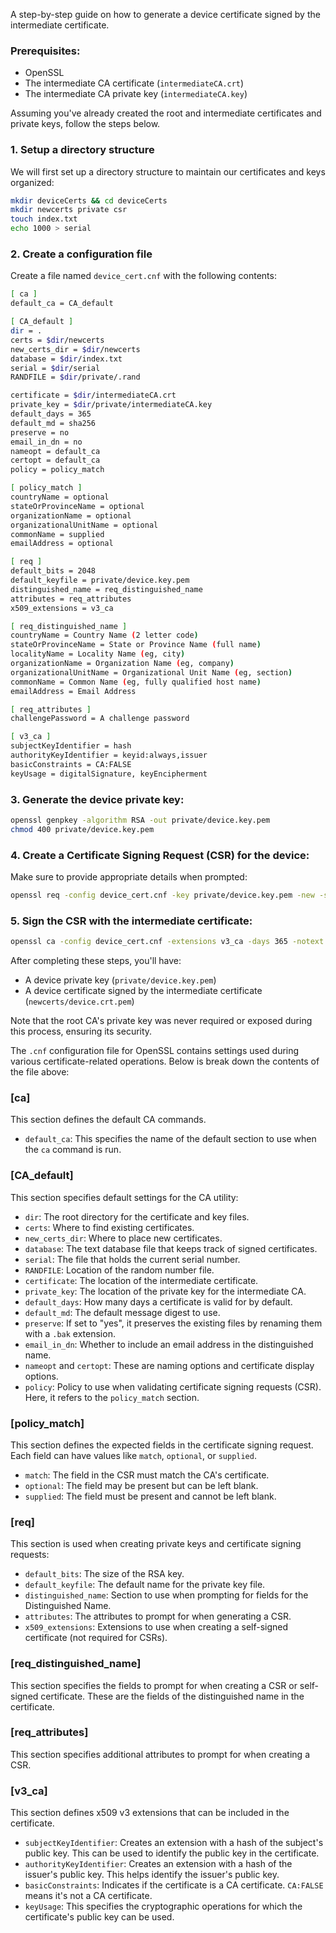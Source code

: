 A step-by-step guide on how to generate a device certificate signed by the intermediate certificate. 

### Prerequisites:

- OpenSSL
- The intermediate CA certificate (`intermediateCA.crt`)
- The intermediate CA private key (`intermediateCA.key`)

Assuming you've already created the root and intermediate certificates and private keys, follow the steps below.

### 1. Setup a directory structure

We will first set up a directory structure to maintain our certificates and keys organized:

```bash
mkdir deviceCerts && cd deviceCerts
mkdir newcerts private csr
touch index.txt
echo 1000 > serial
```

### 2. Create a configuration file

Create a file named `device_cert.cnf` with the following contents:

```bash
[ ca ]
default_ca = CA_default

[ CA_default ]
dir = .
certs = $dir/newcerts
new_certs_dir = $dir/newcerts
database = $dir/index.txt
serial = $dir/serial
RANDFILE = $dir/private/.rand

certificate = $dir/intermediateCA.crt
private_key = $dir/private/intermediateCA.key
default_days = 365
default_md = sha256
preserve = no
email_in_dn = no
nameopt = default_ca
certopt = default_ca
policy = policy_match

[ policy_match ]
countryName = optional
stateOrProvinceName = optional
organizationName = optional
organizationalUnitName = optional
commonName = supplied
emailAddress = optional

[ req ]
default_bits = 2048
default_keyfile = private/device.key.pem
distinguished_name = req_distinguished_name
attributes = req_attributes
x509_extensions = v3_ca

[ req_distinguished_name ]
countryName = Country Name (2 letter code)
stateOrProvinceName = State or Province Name (full name)
localityName = Locality Name (eg, city)
organizationName = Organization Name (eg, company)
organizationalUnitName = Organizational Unit Name (eg, section)
commonName = Common Name (eg, fully qualified host name)
emailAddress = Email Address

[ req_attributes ]
challengePassword = A challenge password

[ v3_ca ]
subjectKeyIdentifier = hash
authorityKeyIdentifier = keyid:always,issuer
basicConstraints = CA:FALSE
keyUsage = digitalSignature, keyEncipherment
```

### 3. Generate the device private key:

```bash
openssl genpkey -algorithm RSA -out private/device.key.pem
chmod 400 private/device.key.pem
```

### 4. Create a Certificate Signing Request (CSR) for the device:

Make sure to provide appropriate details when prompted:

```bash
openssl req -config device_cert.cnf -key private/device.key.pem -new -sha256 -out csr/device.csr.pem
```

### 5. Sign the CSR with the intermediate certificate:

```bash
openssl ca -config device_cert.cnf -extensions v3_ca -days 365 -notext -md sha256 -in csr/device.csr.pem -out newcerts/device.crt.pem
```

After completing these steps, you'll have:

- A device private key (`private/device.key.pem`)
- A device certificate signed by the intermediate certificate (`newcerts/device.crt.pem`)

Note that the root CA's private key was never required or exposed during this process, ensuring its security.


The `.cnf` configuration file for OpenSSL contains settings used during various certificate-related operations. Below is break down the contents of the file above:

### [ca]

This section defines the default CA commands. 

- `default_ca`: This specifies the name of the default section to use when the `ca` command is run. 

### [CA_default]

This section specifies default settings for the CA utility:

- `dir`: The root directory for the certificate and key files.
- `certs`: Where to find existing certificates.
- `new_certs_dir`: Where to place new certificates.
- `database`: The text database file that keeps track of signed certificates.
- `serial`: The file that holds the current serial number.
- `RANDFILE`: Location of the random number file.
- `certificate`: The location of the intermediate certificate.
- `private_key`: The location of the private key for the intermediate CA.
- `default_days`: How many days a certificate is valid for by default.
- `default_md`: The default message digest to use.
- `preserve`: If set to "yes", it preserves the existing files by renaming them with a `.bak` extension.
- `email_in_dn`: Whether to include an email address in the distinguished name.
- `nameopt` and `certopt`: These are naming options and certificate display options.
- `policy`: Policy to use when validating certificate signing requests (CSR). Here, it refers to the `policy_match` section.

### [policy_match]

This section defines the expected fields in the certificate signing request. Each field can have values like `match`, `optional`, or `supplied`.

- `match`: The field in the CSR must match the CA's certificate.
- `optional`: The field may be present but can be left blank.
- `supplied`: The field must be present and cannot be left blank.

### [req]

This section is used when creating private keys and certificate signing requests:

- `default_bits`: The size of the RSA key.
- `default_keyfile`: The default name for the private key file.
- `distinguished_name`: Section to use when prompting for fields for the Distinguished Name.
- `attributes`: The attributes to prompt for when generating a CSR.
- `x509_extensions`: Extensions to use when creating a self-signed certificate (not required for CSRs).

### [req_distinguished_name]

This section specifies the fields to prompt for when creating a CSR or self-signed certificate. These are the fields of the distinguished name in the certificate.

### [req_attributes]

This section specifies additional attributes to prompt for when creating a CSR.

### [v3_ca]

This section defines x509 v3 extensions that can be included in the certificate.

- `subjectKeyIdentifier`: Creates an extension with a hash of the subject's public key. This can be used to identify the public key in the certificate.
- `authorityKeyIdentifier`: Creates an extension with a hash of the issuer's public key. This helps identify the issuer's public key.
- `basicConstraints`: Indicates if the certificate is a CA certificate. `CA:FALSE` means it's not a CA certificate.
- `keyUsage`: This specifies the cryptographic operations for which the certificate's public key can be used.
